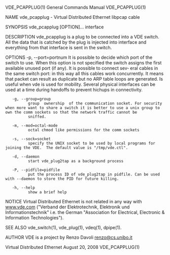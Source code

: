 VDE_PCAPPLUG(1)                                                                          General Commands Manual                                                                          VDE_PCAPPLUG(1)

NAME
       vde_pcapplug - Virtual Distributed Ethernet libpcap cable

SYNOPSIS
       vde_pcapplug [OPTION]... interface

DESCRIPTION
       vde_pcapplug is a plug to be connected into a VDE switch.  All the data that is catched by the plug is injected into interface and everything from that interface is sent in the switch.

OPTIONS
       -p, --port=portnum
              It  is  possible to decide which port of the switch to use.  When this option is not specified the switch assigns the first available unused port (if any).  It is possible to connect sev‐
              eral cables in the same switch port: in this way all this cables work concurrently.  It means that packet can result as duplicate but no ARP table loops are generated.  Is useful when vde
              is used for mobility. Several physical interfaces can be used at a time during handoffs to prevent hichups in connectivity.

       -g, --group=group
              group  ownership  of the communication socket. For security when more want to share a switch it is better to use a unix group to own the comm sockets so that the network traffic cannot be
              sniffed.

       -m, --mod=octal-mode
              octal chmod like permissions for the comm sockets

       -s, --sock=socket
              specify the UNIX socket to be used by local programs for joining the VDE.  The default value is "/tmp/vde.ctl".

       -d, --daemon
              start vde_plug2tap as a background process

       -P, --pidfile=pidfile
              put the process ID of vde_plug2tap in pidfile. Can be used with --daemon to store the PID for future killing.

       -h, --help
              show a brief help

NOTICE
       Virtual Distributed Ethernet is not related in any way with www.vde.com ("Verband der Elektrotechnik, Elektronik und Informationstechnik" i.e. the German "Association for Electrical,  Electronic
       & Information Technologies").

SEE ALSO
       vde_switch(1), vde_plug(1), vdeq(1), dpipe(1).

AUTHOR
       VDE is a project by Renzo Davoli <renzo@cs.unibo.it>

Virtual Distributed Ethernet                                                                 August 20, 2008                                                                              VDE_PCAPPLUG(1)
